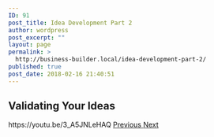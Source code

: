 ```yaml
---
ID: 91
post_title: Idea Development Part 2
author: wordpress
post_excerpt: ""
layout: page
permalink: >
  http://business-builder.local/idea-development-part-2/
published: true
post_date: 2018-02-16 21:40:51
---
```

<h2>Validating Your Ideas</h2>		
		https://youtu.be/3_A5JNLeHAQ		
			<a href="http://business-builder.local/idea-development-part-1/">
						Previous
					</a>
			<a href="http://business-builder.local/idea-development-part-3/">
						Next
					</a>